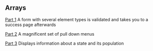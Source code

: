 ## Arrays

[Part 1](hw5.1.html) A form with several element types is validated and takes you to a success page afterwards

[Part 2](hw5.2.html) A magnificent set of pull down menus

[Part 3](hw5.3.html) Displays information about a state and its population